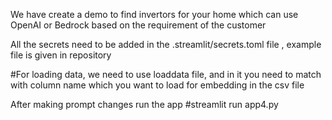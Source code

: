 We have create a demo to find invertors for your home which can use OpenAI or Bedrock based on the requirement of the customer

All the secrets need to be added in the .streamlit/secrets.toml file , example file is given in repository


#For loading data, we need to use loaddata file, and in it you need to match with column name which you want to load for embedding in the csv file


After making prompt changes run the app
#streamlit run app4.py
